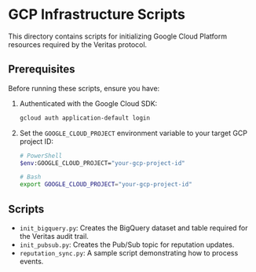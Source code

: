 # GCP Infrastructure Scripts

This directory contains scripts for initializing Google Cloud Platform resources required by the Veritas protocol.

## Prerequisites

Before running these scripts, ensure you have:
1. Authenticated with the Google Cloud SDK:
   ```bash
   gcloud auth application-default login
   ```
2. Set the `GOOGLE_CLOUD_PROJECT` environment variable to your target GCP project ID:
   ```bash
   # PowerShell
   $env:GOOGLE_CLOUD_PROJECT="your-gcp-project-id"

   # Bash
   export GOOGLE_CLOUD_PROJECT="your-gcp-project-id"
   ```

## Scripts

*   `init_bigquery.py`: Creates the BigQuery dataset and table required for the Veritas audit trail.
*   `init_pubsub.py`: Creates the Pub/Sub topic for reputation updates.
*   `reputation_sync.py`: A sample script demonstrating how to process events.
